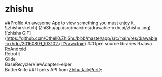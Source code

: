 # zhishu
##Profile
An awesome App to view something you must enjoy it.  
![zhishu sketch] (ZhiShu/app/src/main/res/drawable-xxhdpi/zhishu.png)  
![zhishu GIF] (https://github.com/Othell0/ZhiShu/blob/master/app/src/main/res/drawable-xxhdpi/20160809_103102.gif?raw=true)
##Open source libraries
RxJava  
RxAndroid  
Retrofit  
Glide  
BaseRecyclerViewAdapterHelper  
ButterKnife
##Thanks
API from [ZhihuDailyPurify](https://github.com/izzyleung/ZhihuDailyPurify)

